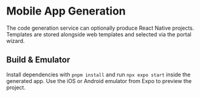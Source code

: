 # Mobile App Generation

The code generation service can optionally produce React Native projects. Templates are stored alongside web templates and selected via the portal wizard.

## Build & Emulator

Install dependencies with `pnpm install` and run `npx expo start` inside the generated app. Use the iOS or Android emulator from Expo to preview the project.
